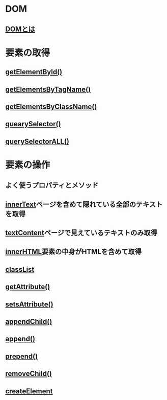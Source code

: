 # DOM
## [DOMとは](https://qiita.com/vagary/items/289ee8921247d486d2cc)
# 要素の取得
## [getElementById()](https://tech.mychma.com/javascript-getelementbyid/1506/)
## [getElementsByTagName()](https://tech.mychma.com/javascript-getelementsbytagname/1508/)
## [getElementsByClassName()](https://tech.mychma.com/javascript-getelementsbyclassname/1517/)
## [quearySelector()](https://wp-p.info/tpl_rep.php?cat=js-intermediate&fl=r4)
## [querySelectorALL()](https://wp-p.info/tpl_rep.php?cat=js-intermediate&fl=r4)
# 要素の操作
## よく使うプロパティとメソッド
## [innerText](https://zenn.dev/rinasham/articles/e87999c2224d04)ページを含めて隠れている全部のテキストを取得
## [textContent](https://zenn.dev/rinasham/articles/e87999c2224d04)ページで見えているテキストのみ取得
## [innerHTML](https://zenn.dev/rinasham/articles/e87999c2224d04)要素の中身がHTMLを含めて取得
## []()
## []()
## []()
## []()
## []()
## []()
## []()
## []()
## []()
## []()



## [classList]()
## [getAttribute()]()
## [setsAttribute()]()
## [appendChild()]()
## [append()]()
## [prepend()]()
## [removeChild()]()

## [createElement]()
## []()
## []()
## []()
## []()
## []()
## []()
## []()
## []()
## []()
## []()
## []()
## []()
## []()
## []()
## []()
## []()
## []()
## []()
## []()
## []()
## []()
## []()
## []()
## []()
## []()
## []()
## []()
## []()

## []()
## []()
## []()
## []()
## []()

## []()
## []()

## []()

## []()


## []()


